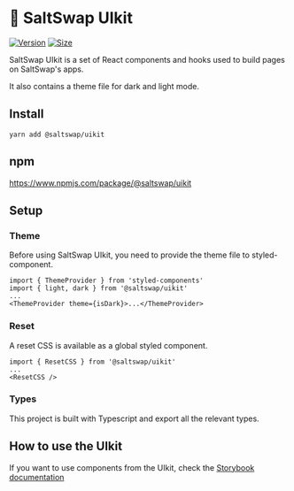 # 🧂 SaltSwap UIkit

[![Version](https://img.shields.io/npm/v/@saltswap/uikit)](https://www.npmjs.com/package/@saltswap/uikit) [![Size](https://img.shields.io/bundlephobia/min/@saltswap/uikit)](https://www.npmjs.com/package/@saltswap/uikit)

SaltSwap UIkit is a set of React components and hooks used to build pages on SaltSwap's apps.

It also contains a theme file for dark and light mode.

## Install

`yarn add @saltswap/uikit`

## npm

https://www.npmjs.com/package/@saltswap/uikit

## Setup

### Theme

Before using SaltSwap UIkit, you need to provide the theme file to styled-component.

```
import { ThemeProvider } from 'styled-components'
import { light, dark } from '@saltswap/uikit'
...
<ThemeProvider theme={isDark}>...</ThemeProvider>
```

### Reset

A reset CSS is available as a global styled component.

```
import { ResetCSS } from '@saltswap/uikit'
...
<ResetCSS />
```

### Types

This project is built with Typescript and export all the relevant types.

## How to use the UIkit

If you want to use components from the UIkit, check the [Storybook documentation](https://saltswap.github.io/saltswap-uikit/)
